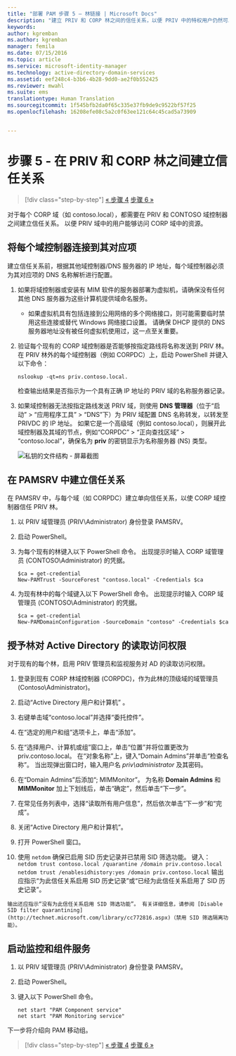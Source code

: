```yaml
---
title: "部署 PAM 步骤 5 – 林链接 | Microsoft Docs"
description: "建立 PRIV 和 CORP 林之间的信任关系，以便 PRIV 中的特权用户仍然可以访问 CORP 中的资源。"
keywords: 
author: kgremban
ms.author: kgremban
manager: femila
ms.date: 07/15/2016
ms.topic: article
ms.service: microsoft-identity-manager
ms.technology: active-directory-domain-services
ms.assetid: eef248c4-b3b6-4b28-9dd0-ae2f0b552425
ms.reviewer: mwahl
ms.suite: ems
translationtype: Human Translation
ms.sourcegitcommit: 1f545bfb2da0f65c335e37fb9de9c9522bf57f25
ms.openlocfilehash: 16208efe08c5a2c0f63ee121c64c45cad5a73909


---
```


# <a name="step-5-establish-trust-between-priv-and-corp-forests"></a>步骤 5 - 在 PRIV 和 CORP 林之间建立信任关系

>[!div class="step-by-step"]
[« 步骤 4](step-4-install-mim-components-on-pam-server.md)
[步骤 6 »](step-6-transition-group-to-pam.md)


对于每个 CORP 域（如 contoso.local），都需要在 PRIV 和 CONTOSO 域控制器之间建立信任关系。 以便 PRIV 域中的用户能够访问 CORP 域中的资源。

## <a name="connect-each-domain-controller-to-its-counterpart"></a>将每个域控制器连接到其对应项

建立信任关系前，根据其他域控制器/DNS 服务器的 IP 地址，每个域控制器必须为其对应项的 DNS 名称解析进行配置。

1.  如果将域控制器或安装有 MIM 软件的服务器部署为虚拟机，请确保没有任何其他 DNS 服务器为这些计算机提供域命名服务。
    - 如果虚拟机具有包括连接到公用网络的多个网络接口，则可能需要临时禁用这些连接或替代 Windows 网络接口设置。 请确保 DHCP 提供的 DNS 服务器地址没有被任何虚拟机使用过，这一点至关重要。

2.  验证每个现有的 CORP 域控制器是否能够按指定路线将名称发送到 PRIV 林。 在 PRIV 林外的每个域控制器（例如 CORPDC）上，启动 PowerShell 并键入以下命令：

    ```
    nslookup -qt=ns priv.contoso.local.
    ```
    检查输出结果是否指示为一个具有正确 IP 地址的 PRIV 域的名称服务器记录。

3.  如果域控制器无法按指定路线发送 PRIV 域，则使用 **DNS 管理器**（位于“启动” > “应用程序工具” > “DNS”下）为 PRIV 域配置 DNS 名称转发，以转发至 PRIVDC 的 IP 地址。 如果它是一个高级域（例如 contoso.local），则展开此域控制器及其域的节点，例如“CORPDC” > “正向查找区域” > “contoso.local”，确保名为 **priv** 的密钥显示为名称服务器 (NS) 类型。

    ![私钥的文件结构 - 屏幕截图](./media/PAM_GS_DNS_Manager.png)

## <a name="establish-trust-on-pamsrv"></a>在 PAMSRV 中建立信任关系

在 PAMSRV 中，与每个域（如 CORPDC）建立单向信任关系，以使 CORP 域控制器信任 PRIV 林。

1. 以 PRIV 域管理员 (PRIV\Administrator) 身份登录 PAMSRV。

2.  启动 PowerShell。

3.  为每个现有的林键入以下 PowerShell 命令。 出现提示时输入 CORP 域管理员 (CONTOSO\Administrator) 的凭据。

    ```
    $ca = get-credential
    New-PAMTrust -SourceForest "contoso.local" -Credentials $ca
    ```

4.  为现有林中的每个域键入以下 PowerShell 命令。 出现提示时输入 CORP 域管理员 (CONTOSO\Administrator) 的凭据。

    ```
    $ca = get-credential
    New-PAMDomainConfiguration -SourceDomain "contoso" -Credentials $ca
    ```

## <a name="give-forests-read-access-to-active-directory"></a>授予林对 Active Directory 的读取访问权限

对于现有的每个林，启用 PRIV 管理员和监视服务对 AD 的读取访问权限。

1.  登录到现有 CORP 林域控制器 (CORPDC)，作为此林的顶级域的域管理员 (Contoso\Administrator)。  
2.  启动“Active Directory 用户和计算机” 。  
3.  右键单击域“contoso.local”并选择“委托控件”。  
4.  在“选定的用户和组”选项卡上，单击“添加”。  
5.  在“选择用户、计算机或组”窗口上，单击“位置”并将位置更改为 priv.contoso.local。  在“对象名称”上，键入“Domain Admins”并单击“检查名称”。 当出现弹出窗口时，输入用户名 *priv\administrator* 及其密码。  
6.  在“Domain Admins”后添加“; MIMMonitor”。 为名称 **Domain Admins** 和 **MIMMonitor** 加上下划线后，单击“确定”，然后单击“下一步”。  
7.  在常见任务列表中，选择“读取所有用户信息”，然后依次单击“下一步”和“完成”。  
8.  关闭“Active Directory 用户和计算机”。

9.  打开 PowerShell 窗口。  
10.  使用 `netdom` 确保已启用 SID 历史记录并已禁用 SID 筛选功能。 键入：  
    ```
    netdom trust contoso.local /quarantine /domain priv.contoso.local
    netdom trust /enablesidhistory:yes /domain priv.contoso.local
    ```
    输出应指示“为此信任关系启用 SID 历史记录”或“已经为此信任关系启用了 SID 历史记录”。

    输出还应指示“没有为此信任关系启用 SID 筛选功能”。 有关详细信息，请参阅 [Disable SID filter quarantining](http://technet.microsoft.com/library/cc772816.aspx)（禁用 SID 筛选隔离功能）。

## <a name="start-the-monitoring-and-component-services"></a>启动监控和组件服务

1.  以 PRIV 域管理员 (PRIV\Administrator) 身份登录 PAMSRV。

2.  启动 PowerShell。

3.  键入以下 PowerShell 命令。

    ```
    net start "PAM Component service"
    net start "PAM Monitoring service"
    ```

下一步将介绍向 PAM 移动组。

>[!div class="step-by-step"]
[« 步骤 4](step-4-install-mim-components-on-pam-server.md)
[步骤 6 »](step-6-transition-group-to-pam.md)



<!--HONumber=Nov16_HO2-->


